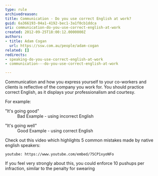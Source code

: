 ```yaml
---
type: rule
archivedreason: 
title: Communication - Do you use correct English at work?
guid: 6a366193-04a1-4192-bec1-3a1f0cb1ddca
uri: communication-do-you-use-correct-english-at-work
created: 2012-09-25T18:00:12.0000000Z
authors:
- title: Adam Cogan
  url: https://ssw.com.au/people/adam-cogan
related: []
redirects:
- speaking-do-you-use-correct-english-at-work
- communication---do-you-use-correct-english-at-work

---
```


Communication and how you express yourself to your co-workers and clients is reflective                     of the company you work for. You should practice correct English,                     as it displays your professionalism and courtesy.

For example:

<!--endintro-->
<dl class="bad"><dt>&quot;It's going good&quot; </dt><dd> Bad Example - using incorrect English&#160;</dd></dl><dl class="good"><dt>&quot;It's going well&quot;<br></dt><dd>Good Example - using correct English</dd></dl>


Check out this video which highlights 5 common mistakes made by native english speakers:

`youtube: https://www.youtube.com/embed/75CP1xyoNFo`




If you feel very strongly about this, you could enforce 10 pushups per infraction, similar to the penalty for swearing
